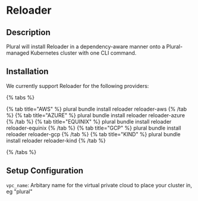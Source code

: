 
# Reloader

## Description

Plural will install Reloader in a dependency-aware manner onto a Plural-managed Kubernetes cluster with one CLI command.

## Installation

We currently support Reloader for the following providers:

{% tabs %}

{% tab title="AWS" %}
plural bundle install reloader reloader-aws
{% /tab %}
{% tab title="AZURE" %}
plural bundle install reloader reloader-azure
{% /tab %}
{% tab title="EQUINIX" %}
plural bundle install reloader reloader-equinix
{% /tab %}
{% tab title="GCP" %}
plural bundle install reloader reloader-gcp
{% /tab %}
{% tab title="KIND" %}
plural bundle install reloader reloader-kind
{% /tab %}

{% /tabs %}

## Setup Configuration

`vpc_name`: Arbitary name for the virtual private cloud to place your cluster in, eg "plural"




